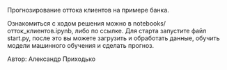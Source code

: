 Прогнозирование оттока клиентов на примере банка.

Ознакомиться с ходом решения можно в notebooks/отток_клиентов.ipynb, либо по ссылке. Для старта запустите файл start.py, после это вы можете загрузить и обработать данные, обучить модели машинного обучения и сделать прогноз.

Автор: Александр Приходько